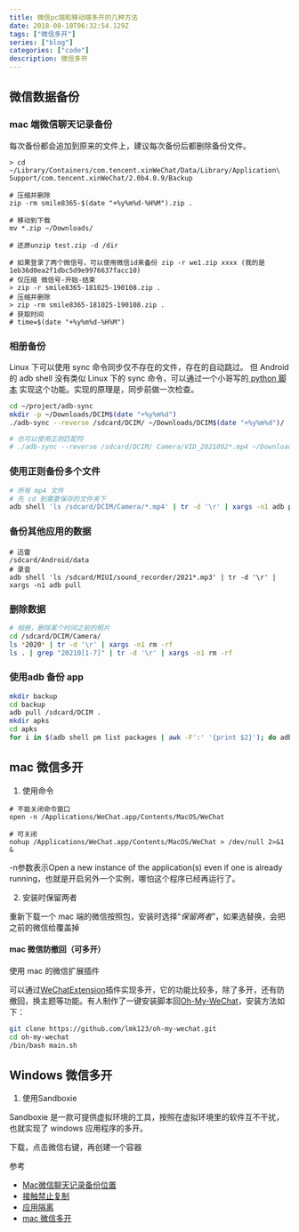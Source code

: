 ```yaml
---
title: 微信pc端和移动端多开的几种方法 
date: 2018-08-10T06:32:54.129Z
tags: ["微信多开"]
series: ["blog"]
categories: ["code"]
description: 微信多开
---
```



## 微信数据备份
### mac 端微信聊天记录备份

每次备份都会追加到原来的文件上，建议每次备份后都删除备份文件。

```shell
> cd ~/Library/Containers/com.tencent.xinWeChat/Data/Library/Application\ Support/com.tencent.xinWeChat/2.0b4.0.9/Backup

# 压缩并删除
zip -rm smile8365-$(date "+%y%m%d-%H%M").zip .

# 移动到下载
mv *.zip ~/Downloads/

# 还原unzip test.zip -d /dir

# 如果登录了两个微信号，可以使用微信id来备份 zip -r we1.zip xxxx (我的是1eb36d0ea2f1dbc5d9e9976637facc10)
# 仅压缩 微信号-开始-结束
> zip -r smile8365-181025-190108.zip . 
# 压缩并删除
> zip -rm smile8365-181025-190108.zip .
# 获取时间
# time=$(date "+%y%m%d-%H%M")

```

### 相册备份  
Linux 下可以使用 sync  命令同步仅不存在的文件，存在的自动跳过。
但 Android 的 adb shell 没有类似 Linux 下的 sync 命令，可以通过一个小哥写的[ python 脚本](https://github.com/google/adb-sync) 实现这个功能。实现的原理是，同步前做一次检查。



```bash
cd ~/project/adb-sync
mkdir -p ~/Downloads/DCIM$(date "+%y%m%d")
./adb-sync --reverse /sdcard/DCIM/ ~/Downloads/DCIM$(date "+%y%m%d")/

# 也可以使用正则匹配符
# ./adb-sync --reverse /sdcard/DCIM/ Camera/VID_2021092*.mp4 ~/Downloads/mp4/
```

### 使用正则备份多个文件
```bash
# 所有 mp4 文件
# 先 cd 到需要保存的文件夹下
adb shell 'ls /sdcard/DCIM/Camera/*.mp4' | tr -d '\r' | xargs -n1 adb pull
```

### 备份其他应用的数据
```
# 迅雷
/sdcard/Android/data
# 录音
adb shell 'ls /sdcard/MIUI/sound_recorder/2021*.mp3' | tr -d '\r' | xargs -n1 adb pull
```

### 删除数据

```bash
# 相册，删除某个时间之前的照片
cd /sdcard/DCIM/Camera/
ls *2020* | tr -d '\r' | xargs -n1 rm -rf
ls . | grep "20210[1-7]" | tr -d '\r' | xargs -n1 rm -rf 
```


### 使用adb 备份 app

```bash
mkdir backup
cd backup
adb pull /sdcard/DCIM .
mkdir apks
cd apks
for i in $(adb shell pm list packages | awk -F':' '{print $2}'); do adb pull "$(adb shell pm path $i | awk -F':' '{print $2}')"; mv base.apk $i.apk 2&> /dev/null ;done
```



## mac 微信多开

1. 使用命令

```
# 不能关闭命令窗口
open -n /Applications/WeChat.app/Contents/MacOS/WeChat

# 可关闭
nohup /Applications/WeChat.app/Contents/MacOS/WeChat > /dev/null 2>&1 &
```
-n参数表示Open a new instance of the application(s) even if one is already running，也就是开启另外一个实例，哪怕这个程序已经再运行了。

2. 安装时保留两者

重新下载一个 mac 端的微信按照包，安装时选择“*保留两者*”，如果选替换，会把之前的微信给覆盖掉

#### mac 微信防撤回（可多开）

使用 mac 的微信扩展插件

可以通过[WeChatExtension](https://github.com/MustangYM/WeChatExtension-ForMac)插件实现多开，它的功能比较多，除了多开，还有防撤回，换主题等功能。有人制作了一键安装脚本回[Oh-My-WeChat](https://github.com/lmk123/oh-my-wechat)，安装方法如下：
```bash
git clone https://github.com/lmk123/oh-my-wechat.git
cd oh-my-wechat
/bin/bash main.sh
```



## Windows 微信多开

1. 使用Sandboxie

Sandboxie 是一款可提供虚拟环境的工具，按照在虚拟环境里的软件互不干扰，也就实现了 windows 应用程序的多开。

下载，点击微信右键，再创建一个容器




参考  
- [Mac微信聊天记录备份位置](https://www.zhihu.com/question/50022284/answer/123677875)
- [接触禁止复制](https://zhuanlan.zhihu.com/p/32155254)
- [应用隔离](https://www.zhihu.com/question/25395183/answer/79937376)
- [mac 微信多开](https://www.zhihu.com/question/60153484)